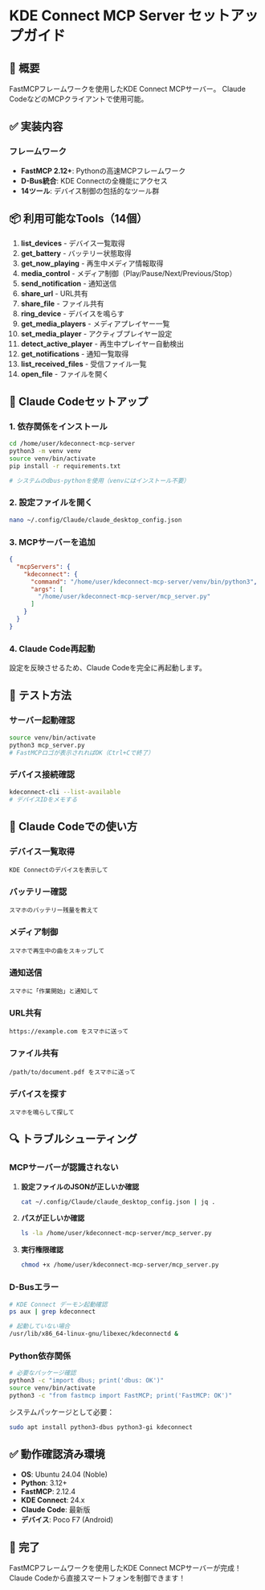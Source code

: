 # KDE Connect MCP Server セットアップガイド

## 🎯 概要

FastMCPフレームワークを使用したKDE Connect MCPサーバー。
Claude CodeなどのMCPクライアントで使用可能。

## ✅ 実装内容

### フレームワーク
- **FastMCP 2.12+**: Pythonの高速MCPフレームワーク
- **D-Bus統合**: KDE Connectの全機能にアクセス
- **14ツール**: デバイス制御の包括的なツール群

## 📦 利用可能なTools（14個）

1. **list_devices** - デバイス一覧取得
2. **get_battery** - バッテリー状態取得
3. **get_now_playing** - 再生中メディア情報取得
4. **media_control** - メディア制御（Play/Pause/Next/Previous/Stop）
5. **send_notification** - 通知送信
6. **share_url** - URL共有
7. **share_file** - ファイル共有
8. **ring_device** - デバイスを鳴らす
9. **get_media_players** - メディアプレイヤー一覧
10. **set_media_player** - アクティブプレイヤー設定
11. **detect_active_player** - 再生中プレイヤー自動検出
12. **get_notifications** - 通知一覧取得
13. **list_received_files** - 受信ファイル一覧
14. **open_file** - ファイルを開く

## 🔧 Claude Codeセットアップ

### 1. 依存関係をインストール

```bash
cd /home/user/kdeconnect-mcp-server
python3 -m venv venv
source venv/bin/activate
pip install -r requirements.txt

# システムのdbus-pythonを使用（venvにはインストール不要）
```

### 2. 設定ファイルを開く

```bash
nano ~/.config/Claude/claude_desktop_config.json
```

### 3. MCPサーバーを追加

```json
{
  "mcpServers": {
    "kdeconnect": {
      "command": "/home/user/kdeconnect-mcp-server/venv/bin/python3",
      "args": [
        "/home/user/kdeconnect-mcp-server/mcp_server.py"
      ]
    }
  }
}
```

### 4. Claude Code再起動

設定を反映させるため、Claude Codeを完全に再起動します。

## 🧪 テスト方法

### サーバー起動確認
```bash
source venv/bin/activate
python3 mcp_server.py
# FastMCPロゴが表示されればOK（Ctrl+Cで終了）
```

### デバイス接続確認
```bash
kdeconnect-cli --list-available
# デバイスIDをメモする
```


## 🎯 Claude Codeでの使い方

### デバイス一覧取得
```
KDE Connectのデバイスを表示して
```

### バッテリー確認
```
スマホのバッテリー残量を教えて
```

### メディア制御
```
スマホで再生中の曲をスキップして
```

### 通知送信
```
スマホに「作業開始」と通知して
```

### URL共有
```
https://example.com をスマホに送って
```

### ファイル共有
```
/path/to/document.pdf をスマホに送って
```

### デバイスを探す
```
スマホを鳴らして探して
```

## 🔍 トラブルシューティング

### MCPサーバーが認識されない

1. **設定ファイルのJSONが正しいか確認**
   ```bash
   cat ~/.config/Claude/claude_desktop_config.json | jq .
   ```

2. **パスが正しいか確認**
   ```bash
   ls -la /home/user/kdeconnect-mcp-server/mcp_server.py
   ```

3. **実行権限確認**
   ```bash
   chmod +x /home/user/kdeconnect-mcp-server/mcp_server.py
   ```

### D-Busエラー

```bash
# KDE Connect デーモン起動確認
ps aux | grep kdeconnect

# 起動していない場合
/usr/lib/x86_64-linux-gnu/libexec/kdeconnectd &
```

### Python依存関係

```bash
# 必要なパッケージ確認
python3 -c "import dbus; print('dbus: OK')"
source venv/bin/activate
python3 -c "from fastmcp import FastMCP; print('FastMCP: OK')"
```

システムパッケージとして必要：
```bash
sudo apt install python3-dbus python3-gi kdeconnect
```

## ✅ 動作確認済み環境

- **OS**: Ubuntu 24.04 (Noble)
- **Python**: 3.12+
- **FastMCP**: 2.12.4
- **KDE Connect**: 24.x
- **Claude Code**: 最新版
- **デバイス**: Poco F7 (Android)

## 🎉 完了

FastMCPフレームワークを使用したKDE Connect MCPサーバーが完成！
Claude Codeから直接スマートフォンを制御できます！
